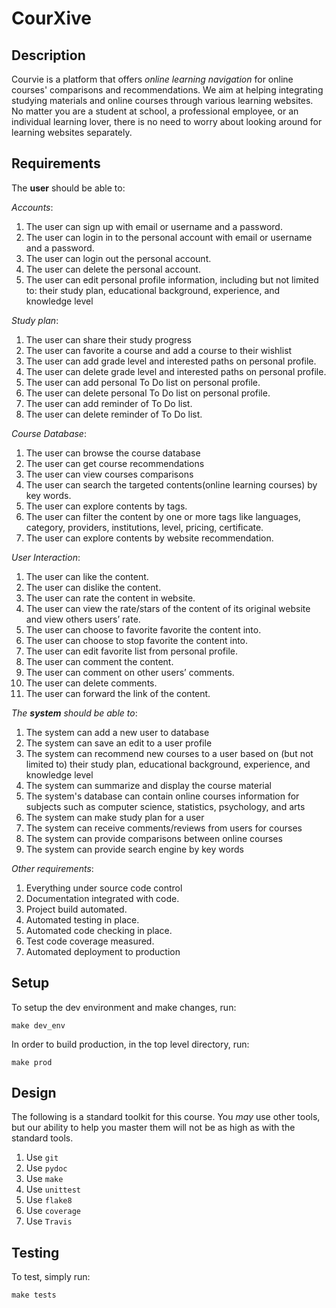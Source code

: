 # CourXive

## Description

Courvie is a platform that offers *online learning navigation* for online courses' comparisons and recommendations. We aim at helping integrating studying materials and online courses through various learning websites. No matter you are a student at school, a professional employee, or an individual learning lover, there is no need to worry about looking around for learning websites separately.

## Requirements

The **user** should be able to:

*Accounts*:
1. The user can sign up with email or username and a password.
1. The user can login in to the personal account with email or username and a password.
1. The user can login out the personal account.
1. The user can delete the personal account.
1. The user can edit personal profile information, including but not limited to: their study plan, educational background, experience, and knowledge level

*Study plan*:
1. The user can share their study progress
1. The user can favorite a course and add a course to their wishlist
1. The user can add grade level and interested paths on personal profile.
1. The user can delete grade level and interested paths on personal profile.
1. The user can add personal To Do list on personal profile.
1. The user can delete personal To Do list on personal profile.
1. The user can add reminder of To Do list.
1. The user can delete reminder of To Do list.

*Course Database*:
1. The user can browse the course database
1. The user can get course recommendations
1. The user can view courses comparisons 
1. The user can search the targeted contents(online learning courses) by key words.
1. The user can explore contents by tags.
1. The user can filter the content by one or more tags like languages, category, providers, institutions, level, pricing, certificate.
1. The user can explore contents by website recommendation. 

*User Interaction*:
1. The user can like the content.
1. The user can dislike the content.
1. The user can rate the content in website.
1. The user can view the rate/stars of the content of its original website and view others users’ rate.
1. The user can choose to favorite favorite the content into.
1. The user can choose to stop favorite the content into.
1. The user can edit favorite list from personal profile.
1. The user can comment the content.
1. The user can comment on other users’ comments.
1. The user can delete comments.
1. The user can forward the link of the content.

*The **system** should be able to*:

1. The system can add a new user to database
1. The system can save an edit to a user profile
1. The system can recommend new courses to a user based on (but not limited to) their study plan, educational background, experience, and knowledge level
1. The system can summarize and display the course material
1. The system's database can contain online courses information for subjects such as computer science, statistics, psychology, and arts
1. The system can make study plan for a user
1. The system can receive comments/reviews from users for courses
1. The system can provide comparisons between online courses 
1. The system can provide search engine by key words

*Other requirements*:

1. Everything under source code control
1. Documentation integrated with code.
1. Project build automated.
1. Automated testing in place.
1. Automated code checking in place.
1. Test code coverage measured.
1. Automated deployment to production

## Setup

To setup the dev environment and make changes, run:

`make dev_env`

In order to build production, in the top level directory, run:

`make prod`

## Design

The following is a standard toolkit for this course. You *may* use other tools,
but our ability to help you master them will not be as high as with the
standard tools.

1. Use `git`
1. Use `pydoc`
1. Use `make`
1. Use `unittest`
1. Use `flake8`
1. Use `coverage`
1. Use `Travis`

## Testing

To test, simply run: 

`make tests`
